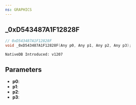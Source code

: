 ```yaml
---
ns: GRAPHICS
---
```

## _0xD543487A1F12828F

```c
// 0xD543487A1F12828F
void _0xD543487A1F12828F(Any p0, Any p1, Any p2, Any p3);
```

```
NativeDB Introduced: v1207
```

## Parameters
* **p0**:
* **p1**:
* **p2**:
* **p3**:
